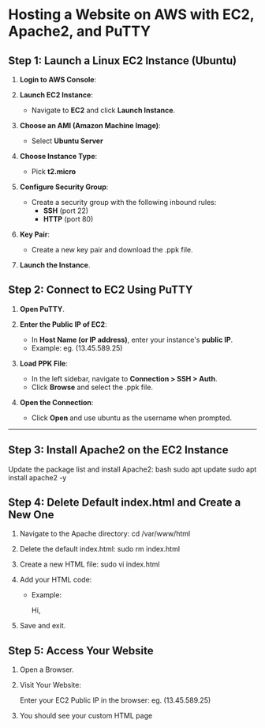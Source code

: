 # Hosting a Website on AWS with EC2, Apache2, and PuTTY

## Step 1: Launch a Linux EC2 Instance (Ubuntu)

1. **Login to AWS Console**:
  

2. **Launch EC2 Instance**:
   - Navigate to **EC2** and click **Launch Instance**.

3. **Choose an AMI (Amazon Machine Image)**:
   - Select **Ubuntu Server**

4. **Choose Instance Type**:
   - Pick **t2.micro**

5. **Configure Security Group**:
   - Create a security group with the following inbound rules:
     - **SSH** (port 22)
     - **HTTP** (port 80)

6. **Key Pair**:
   - Create a new key pair and download the .ppk file.

7. **Launch the Instance**.



## Step 2: Connect to EC2 Using PuTTY

1. **Open PuTTY**.

2. **Enter the Public IP of EC2**:
   - In **Host Name (or IP address)**, enter your instance's **public IP**.
   - Example: eg. (13.45.589.25)

3. **Load PPK File**:
   - In the left sidebar, navigate to **Connection > SSH > Auth**.
   - Click **Browse** and select the .ppk file.

4. **Open the Connection**:
   - Click **Open** and use ubuntu as the username when prompted.

---

## Step 3: Install Apache2 on the EC2 Instance

Update the package list and install Apache2:
bash
sudo apt update
sudo apt install apache2 -y


## Step 4: Delete Default index.html and Create a New One
1. Navigate to the Apache directory:
   cd /var/www/html
2. Delete the default index.html:
   sudo rm index.html
3. Create a new HTML file:
   sudo vi index.html
4. Add your HTML code:
   - Example:
   
     <html>
       Hi,
     </html>
  
5. Save and exit.

## Step 5: Access Your Website
1. Open a Browser.

2. Visit Your Website:

   Enter your EC2 Public IP in the browser:
   eg. (13.45.589.25)
3. You should see your custom HTML page
